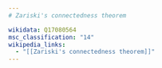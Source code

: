 ```yaml
---
# Zariski's connectedness theorem

wikidata: Q17080564
msc_classification: "14"
wikipedia_links:
  - "[[Zariski's connectedness theorem]]"
---
```

